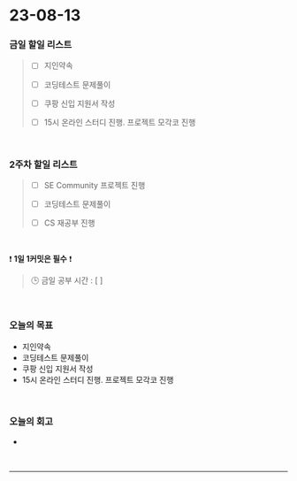 # 23-08-13
### 금일 할일 리스트
> - [ ]  지인약속
>
> - [ ]  코딩테스트 문제풀이
>
> - [ ]  쿠팡 신입 지원서 작성
>
> - [ ]  15시 온라인 스터디 진행. 프로젝트 모각코 진행


<br/>

### 2주차 할일 리스트  
> - [ ]  SE Community 프로젝트 진행
>
> - [ ]  코딩테스트 문제풀이
>
> - [ ]  CS 재공부 진행

<br/>

❗ **1일 1커밋은 필수** ❗
> 🕒 금일 공부 시간 : [  ]
  
<br/>

### 오늘의 목표
- 지인약속
- 코딩테스트 문제풀이
- 쿠팡 신입 지원서 작성
- 15시 온라인 스터디 진행. 프로젝트 모각코 진행

<br>

### 오늘의 회고
- 

<br/>

------------  
